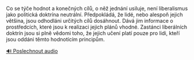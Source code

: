 
Co se týče hodnot a konečných cílů, o něž jednání usiluje, není liberalismus jako politická doktrína neutrální. Předpokládá, že lidé, nebo alespoň jejich většina, jsou odhodláni určitých cílů dosáhnout. Dává jim informace o prostředcích, které jsou k realizaci jejich plánů vhodné. Zastánci liberálních doktrín jsou si plně vědomi toho, že jejich učení platí pouze pro lidi, kteří jsou oddáni těmto hodnotícím principům.

[🔊 Poslechnout audio](/data/7-paragraphs/audio/chapter_35/para_005-Co-se-te-hodnot-a-konench-cl-o-n-jednn.mp3)

